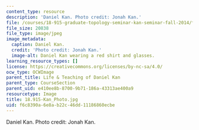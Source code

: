 ```yaml
---
content_type: resource
description: 'Daniel Kan. Photo credit: Jonah Kan.'
file: /courses/18-915-graduate-topology-seminar-kan-seminar-fall-2014/f6c8390a6e8ab22c46dd11186860ecbe_18.915-Kan_Photo.jpg
file_size: 20838
file_type: image/jpeg
image_metadata:
  caption: Daniel Kan.
  credit: 'Photo credit: Jonah Kan.'
  image-alt: Daniel Kan wearing a red shirt and glasses.
learning_resource_types: []
license: https://creativecommons.org/licenses/by-nc-sa/4.0/
ocw_type: OCWImage
parent_title: Life & Teaching of Daniel Kan
parent_type: CourseSection
parent_uid: e410ee8b-8700-9b71-186a-43313ae400a9
resourcetype: Image
title: 18.915-Kan_Photo.jpg
uid: f6c8390a-6e8a-b22c-46dd-11186860ecbe
---
```

Daniel Kan. Photo credit: Jonah Kan.